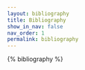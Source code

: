 ```yaml
---
layout: bibliography
title: Bibliography
show_in_nav: false
nav_order: 1
permalink: bibliography
---
```


{% bibliography %}

